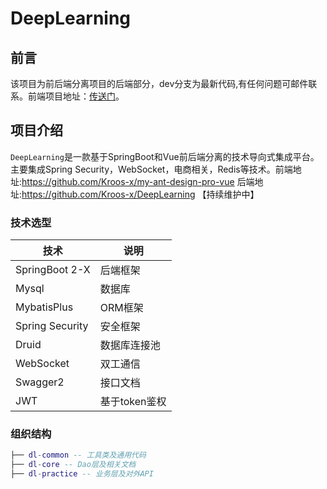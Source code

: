 # DeepLearning

## 前言

该项目为前后端分离项目的后端部分，dev分支为最新代码,有任何问题可邮件联系。前端项目地址：[传送门](https://github.com/Kroos-x/my-ant-design-pro-vue)。

## 项目介绍

`DeepLearning`是一款基于SpringBoot和Vue前后端分离的技术导向式集成平台。主要集成Spring Security，WebSocket，电商相关，Redis等技术。前端地址:https://github.com/Kroos-x/my-ant-design-pro-vue 后端地址:https://github.com/Kroos-x/DeepLearning 【持续维护中】

### 技术选型

| 技术            | 说明          |
| --------------- | ------------- |
| SpringBoot 2-X  | 后端框架      |
| Mysql           | 数据库        |
| MybatisPlus     | ORM框架       |
| Spring Security | 安全框架      |
| Druid           | 数据库连接池  |
| WebSocket       | 双工通信      |
| Swagger2        | 接口文档      |
| JWT             | 基于token鉴权 |

### 组织结构

~~~lua
├── dl-common -- 工具类及通用代码
├── dl-core -- Dao层及相关文档
├── dl-practice -- 业务层及对外API 
~~~
